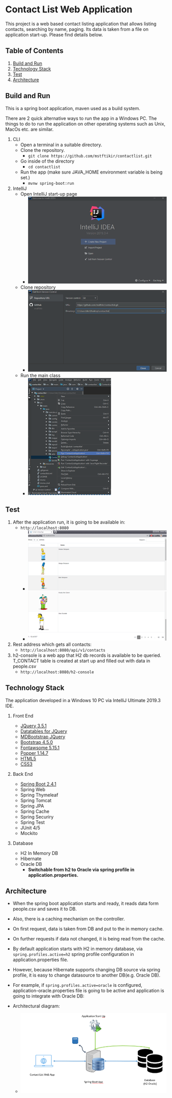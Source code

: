# Contact List Web Application

This project is a web based contact listing application that allows listing contacts, searching by name, paging. Its data is taken from a file on application start-up. Please find details below.

## Table of Contents

1. [Build and Run](#build-run)
2. [Technology Stack](#technology-stack)
3. [Test](#test)
4. [Architecture](#architecture)

## <a name="build-run"></a>Build and Run

This is a spring boot application, maven used as a build system.

There are 2 quick alternative ways to run the app in a Windows PC. The things to do to run the application on other operating systems such as Unix, MacOs etc. are similar.

1. CLI
    - Open a terminal in a suitable directory.
    - Clone the repository.
        - ```git clone https://github.com/mstftikir/contactlist.git```
    - Go inside of the directory
        - ```cd contactlist```
    - Run the app (make sure JAVA_HOME environment variable is being set.)
        - ```mvnw spring-boot:run```
2. IntelliJ
    - Open IntelliJ start-up page
        - ![](readme-resources/IntelliJStartUpPage.PNG)
    - Clone repository
        - ![](readme-resources/IntelliJClone.PNG)
    - Run the main class
        - ![](readme-resources/IntelliJRunApp.PNG)

## <a name="test"></a>Test

1. After the application run, it is going to be available in:
    - ```http://localhost:8080```
        - ![](readme-resources/ContactListPageTop.PNG)
        - ![](readme-resources/ContactListPageBottom.PNG)
2. Rest address which gets all contacts:
    - ```http://localhost:8080/api/v1/contacts```
3. h2-console is a web app that H2 db records is available to be queried. T_CONTACT table is created at start up and filled out with data in people.csv
    - ```http://localhost:8080/h2-console```

## <a name="technology-stack"></a>Technology Stack

The application developed in a Windows 10 PC via IntelliJ Ultimate 2019.3 IDE.

1. Front End

    - [JQuery 3.5.1](https://jquery.com/)
    - [Datatables for JQuery](https://datatables.net/)
    - [MDBootstrap JQuery](https://mdbootstrap.com/docs/b4/jquery/)
    - [Bootstrap 4.5.0](https://getbootstrap.com/)
    - [Fontawsome 5.15.1](https://fontawesome.com/)
    - [Popper 1.14.7](https://popper.js.org/)
    - [HTML5](https://www.w3schools.com/html/)
    - [CSS3](https://www.w3schools.com/css/)

2. Back End
    - [Spring Boot 2.4.1](https://spring.io/projects/spring-boot)
    - Spring Web
    - Spring Thymeleaf
    - Spring Tomcat
    - Spring JPA
    - Spring Cache
    - Spring Securiry
    - Spring Test
    - JUnit 4/5
    - Mockito

3. Database
    - H2 In Memory DB
    - Hibernate
    - Oracle DB
        - <b>Switchable from h2 to Oracle via spring profile in application.properties.</b>

## <a name="architecture"></a>Architecture

- When the spring boot application starts and ready, it reads data form people.csv and saves it to DB.
- Also, there is a caching mechanism on the controller.
- On first request, data is taken from DB and put to the in memory cache.
- On further requests if data not changed, it is being read from the cache.

- By default application starts with H2 in memory database, via ```spring.profiles.active=h2``` spring profile configuration in application.properties file.
- However, because Hibernate supports changing DB source via spring profile, it is easy to change datasource to another DB(e.g. Oracle DB).
- For example, if ```spring.profiles.active=oracle``` is configured, application-oracle.properties file is going to be active and application is going to integrate with Oracle DB:

- Architectural diagram:
    - ![](readme-resources/Architecture.PNG)